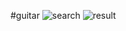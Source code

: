 #guitar
![search](https://github.com/masery09143521/MIS-1/blob/master/guitarv1/search.JPG)
![result](https://github.com/masery09143521/MIS-1/blob/master/guitarv1/result.JPG)

